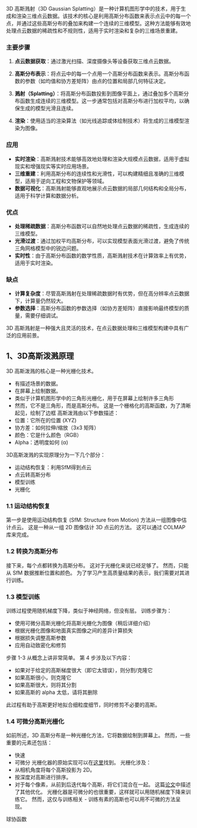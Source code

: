3D 高斯溅射（3D Gaussian Splatting）是一种计算机图形学中的技术，用于生成和渲染三维点云数据。该技术的核心是利用高斯分布函数来表示点云中的每一个点，并通过这些高斯分布的叠加来构建一个连续的三维模型。这种方法能够有效地处理点云数据的稀疏性和不规则性，适用于实时渲染和复杂的三维场景重建。


### 主要步骤

1. **点云数据获取**：通过激光扫描、深度摄像头等设备获取三维点云数据。
    
2. **高斯分布表示**：将点云中的每一个点用一个高斯分布函数来表示。高斯分布函数的参数（如均值和协方差矩阵）由点的位置和局部几何特征决定。
    
3. **溅射（Splatting）**：将高斯分布函数投影到图像平面上，通过叠加多个高斯分布函数生成连续的三维模型。这一步通常包括对高斯分布进行加权平均，以确保生成的模型光滑且连续。
    
4. **渲染**：使用适当的渲染算法（如光线追踪或体绘制技术）将生成的三维模型渲染为图像。
    

### 应用

- **实时渲染**：高斯溅射技术能够高效地处理和渲染大规模点云数据，适用于虚拟现实和增强现实等实时应用场景。
- **三维重建**：利用高斯分布的连续性和光滑性，可以构建精细且准确的三维模型，适用于逆向工程和文物保护等领域。
- **数据可视化**：高斯溅射能够直观地展示点云数据的局部几何结构和全局分布，适用于科学计算和数据分析。

### 优点

- **处理稀疏数据**：高斯分布函数可以自然地处理点云数据的稀疏性，生成连续的三维模型。
- **光滑过渡**：通过加权平均高斯分布，可以实现模型表面光滑过渡，避免了传统三角网格模型中的锐边问题。
- **实时性**：由于高斯分布函数的数学性质，高斯溅射技术在计算效率上有优势，适用于实时渲染。

### 缺点

- **计算复杂度**：尽管高斯溅射在处理稀疏数据时有优势，但在高分辨率点云数据下，计算量仍然较大。
- **参数选择**：高斯分布函数的参数选择（如协方差矩阵）直接影响最终模型的质量，需要仔细调试。

3D 高斯溅射是一种强大且灵活的技术，在点云数据处理和三维模型构建中具有广泛的应用前景。



## 1、3D高斯泼溅原理
3D 高斯泼溅的核心是一种光栅化技术。
- 有描述场景的数据。
- 在屏幕上绘制数据。
- 类似于计算机图形学中的三角形光栅化，用于在屏幕上绘制许多三角形
- 然而，它不是三角形，而是高斯分布。 这是一个栅格化的高斯函数，为了清晰起见，绘制了边框
高斯泼溅由以下参数描述：
- 位置：它所在的位置 (XYZ)
- 协方差：如何拉伸/缩放（3x3 矩阵）
- 颜色：它是什么颜色（RGB）
- Alpha：透明度如何 (α)

3D高斯泼溅的实现原理分为一下几个部分：
- 运动结构恢复：利用SfM得到点云
- 点云转高斯分布
- 模型训练
- 光栅化

### 1.1 运动结构恢复

第一步是使用运动结构恢复 (SfM: Structure from Motion) 方法从一组图像中估计点云。 这是一种从一组 2D 图像估计 3D 点云的方法。 这可以通过 COLMAP 库来完成。
### 1.2 转换为高斯分布

接下来，每个点都转换为高斯分布。 这对于光栅化来说已经足够了。 然而，只能从 SfM 数据推断位置和颜色。 为了学习产生高质量结果的表示，我们需要对其进行训练。
### 1.3 模型训练

训练过程使用随机梯度下降，类似于神经网络，但没有层。 训练步骤为：
- 使用可微分高斯光栅化将高斯光栅化为图像（稍后详细介绍）
- 根据光栅化图像和地面真实图像之间的差异计算损失
- 根据损失调整高斯参数
- 应用自动致密化和修剪

步骤 1-3 从概念上讲非常简单。 第 4 步涉及以下内容：

- 如果对于给定的高斯梯度很大（即它太错误），则分割/克隆它
- 如果高斯很小，则克隆它
- 如果高斯很大，则将其分割
- 如果高斯的 alpha 太低，请将其删除

此过程有助于高斯更好地拟合细粒度细节，同时修剪不必要的高斯。
### 1.4 可微分高斯光栅化
如前所述，3D 高斯分布是一种光栅化方法，它将数据绘制到屏幕上。 然而，一些重要的元素还包括：
- 快速
- 可微分
光栅化器的原始实现可以在[这里](https://link.zhihu.com/?target=https%3A//github.com/graphdeco-inria/diff-gaussian-rasterization)找到。 光栅化涉及：
- 从相机角度将每个高斯投影为 2D。
- 按深度对高斯进行排序。
- 对于每个像素，从前到后迭代每个高斯，将它们混合在一起。
这篇[论文](https://link.zhihu.com/?target=https%3A//huggingface.co/papers/2308.04079)中描述了其他优化。
光栅化器是可微分的也很重要，这样就可以用随机梯度下降来训练它。 然而，这仅与训练相关 - 训练有素的高斯也可以用不可微的方法呈现。


球协函数